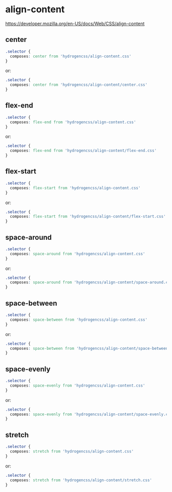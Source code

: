 # align-content

https://developer.mozilla.org/en-US/docs/Web/CSS/align-content

## center
```css
.selector {
  composes: center from 'hydrogencss/align-content.css'
}
```

or:
```css
.selector {
  composes: center from 'hydrogencss/align-content/center.css'
}
```

## flex-end
```css
.selector {
  composes: flex-end from 'hydrogencss/align-content.css'
}
```

or:
```css
.selector {
  composes: flex-end from 'hydrogencss/align-content/flex-end.css'
}
```

## flex-start
```css
.selector {
  composes: flex-start from 'hydrogencss/align-content.css'
}
```

or:
```css
.selector {
  composes: flex-start from 'hydrogencss/align-content/flex-start.css'
}
```

## space-around
```css
.selector {
  composes: space-around from 'hydrogencss/align-content.css'
}
```

or:
```css
.selector {
  composes: space-around from 'hydrogencss/align-content/space-around.css'
}
```

## space-between
```css
.selector {
  composes: space-between from 'hydrogencss/align-content.css'
}
```

or:
```css
.selector {
  composes: space-between from 'hydrogencss/align-content/space-between.css'
}
```

## space-evenly
```css
.selector {
  composes: space-evenly from 'hydrogencss/align-content.css'
}
```

or:
```css
.selector {
  composes: space-evenly from 'hydrogencss/align-content/space-evenly.css'
}
```

## stretch
```css
.selector {
  composes: stretch from 'hydrogencss/align-content.css'
}
```

or:
```css
.selector {
  composes: stretch from 'hydrogencss/align-content/stretch.css'
}
```

